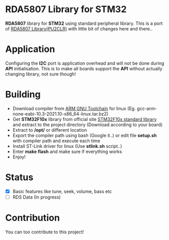 # RDA5807 Library for STM32
**RDA5807** library for **STM32** using standard peripheral library. This is a port of [RDA5807 Library(PU2CLR)](https://github.com/pu2clr/RDA5807) with little bit of changes here and there..
# Application
Configuring the **I2C** port is application overhead and will not be done during **API** initialisation. This is to make all boards support the **API** without actually changing library, not sure though!
# Building
- Download compiler from [ARM GNU Toolchain](https://developer.arm.com/tools-and-software/open-source-software/developer-tools/gnu-toolchain/gnu-rm/downloads) for linux (Eg. gcc-arm-none-eabi-10.3-2021.10-x86_64-linux.tar.bz2)
- Get **STM32F10x** library from official site [STM32F10x standard library](https://www.st.com/en/embedded-software/stsw-stm32054.html) and extract to the project directory (Download according to your board)
- Extract to **/opt/** or different location
- Export the compiler path using bash (Google it..) or edit file **setup.sh** with compiler path and execute each time
- Install ST-Link driver for linux (Use **stlink.sh** script..)
- Enter **make flash** and make sure if everything works
- Enjoy!
# Status
- [x] Basic features like tune, seek, volume, bass etc
- [ ] RDS Data (In progress)
# Contribution
You can too contribute to this project!

